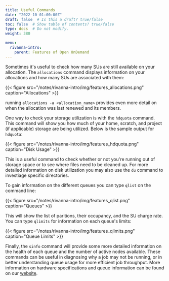 ```yaml
---
title: Useful Commands
date: "2022-10-01:00:00Z"
draft: false  # Is this a draft? true/false
toc: false  # Show table of contents? true/false
type: docs  # Do not modify.
weight: 380

menu:
  rivanna-intro:
    parent: Features of Open OnDemand
---
```


Sometimes it's useful to check how many SUs are still available on your allocation. The ```allocations``` command displays information on your allocations and how many SUs are associated with them:

{{< figure src="/notes/rivanna-intro/img/features_allocations.png" caption="Allocations" >}}

running ```allocations -a <allocation_name>``` provides even more detail on when the allocation was last renewed and its members.



One way to check your storage utilization is with the ```hdquota``` command. This command will show you how much of your home, scratch, and project (if applicable) storage are being utilized. Below is the sample output for ```hdquota```:

{{< figure src="/notes/rivanna-intro/img/features_hdquota.png" caption="Disk Usage" >}}

This is a useful command to check whether or not you're running out of storage space or to see where files need to be cleaned up. For more detailed information on disk utilization you may also use the ```du``` command to investiage specific directories.


To gain information on the different queues you can type ```qlist``` on the command line:

{{< figure src="/notes/rivanna-intro/img/features_qlist.png" caption="Queues" >}}

This will show the list of paritions, their occupancy, and the SU charge rate. You can type ```qlimits``` for information on each queue's limits:

{{< figure src="/notes/rivanna-intro/img/features_qlimits.png" caption="Queue Limits" >}}

Finally, the ```sinfo``` command will provide some more detailed information on the health of each queue and the number of active nodes available. These commands can be useful in diagnosing why a job may not be running, or in better understanding queue usage for more efficient job throughput. More information on hardware specifications and queue information can be found on our [website](https://www.rc.virginia.edu/userinfo/rivanna/overview/#system-details).

